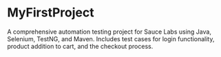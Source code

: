 # MyFirstProject
A comprehensive automation testing project for Sauce Labs using Java, Selenium, TestNG, and Maven. Includes test cases for login functionality, product addition to cart, and the checkout process.

